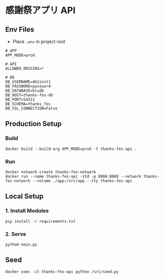 # 感謝祭アプリ API

## Env Files

- Place `.env` in project root
```aiignore
# APP
APP_MODE=prod

# API
ALLOWED_ORIGINS=*

# DB
DB_USERNAME=db2inst1
DB_PASSWORD=password
DB_DATABASE=bludb
DB_HOST=thanks-fes-db
DB_PORT=54321
DB_SCHEMA=thanks_fes
DB_SSL_CONNECTION=False
```

## Production Setup

### Build

```
docker build --build-arg APP_MODE=prod -t thanks-fes-api .
```

### Run


```
docker network create thanks-fes-network
docker run --name thanks-fes-api -itd -p 8888:8888 --network thanks-fes-network --volume ./app:/src/app --tty thanks-fes-api
```

## Local Setup

### 1. Install Modules

```
pip install -r requirements.txt
```

### 2. Serve

```
pythom main.py
```

## Seed

```
docker exec -it thanks-fes-api python /src/seed.py
```

